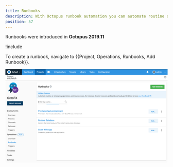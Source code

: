 ```yaml
---
title: Runbooks
description: With Octopus runbook automation you can automate routine or emergency operations-centric processes, for instance, disaster recovery and database backups.
position: 57
---
```


Runbooks were introduced in **Octopus 2019.11**

!include <runbooks-intro>

To create a runbook, navigate to {{Project, Operations, Runbooks, Add Runbook}}.

![Add Runbook](runbooks-list.png "width=500")